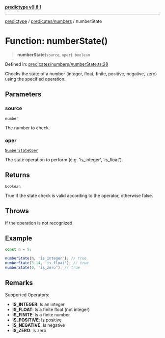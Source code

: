[**predictype v0.8.1**](../../../README.md)

***

[predictype](../../../modules.md) / [predicates/numbers](../README.md) / numberState

# Function: numberState()

> **numberState**(`source`, `oper`): `boolean`

Defined in: [predicates/numbers/numberState.ts:28](https://github.com/maduhaime/predictype/blob/2310adbaccb6fbc00cdab8e345e79bd5b09e40f5/src/predicates/numbers/numberState.ts#L28)

Checks the state of a number (integer, float, finite, positive, negative, zero) using the specified operation.

## Parameters

### source

`number`

The number to check.

### oper

[`NumberStateOper`](../../../numbers/enums/type-aliases/NumberStateOper.md)

The state operation to perform (e.g. 'is_integer', 'is_float').

## Returns

`boolean`

True if the state check is valid according to the operator, otherwise false.

## Throws

If the operation is not recognized.

## Example

```ts
const n = 5;

numberState(n, 'is_integer'); // true
numberState(3.14, 'is_float'); // true
numberState(0, 'is_zero'); // true
```

## Remarks

Supported Operators:
- **IS_INTEGER**: Is an integer
- **IS_FLOAT**: Is a finite float (not integer)
- **IS_FINITE**: Is a finite number
- **IS_POSITIVE**: Is positive
- **IS_NEGATIVE**: Is negative
- **IS_ZERO**: Is zero
